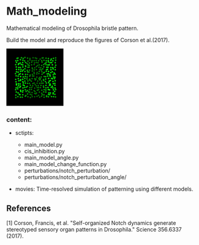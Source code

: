 # Math_modeling
Mathematical modeling of Drosophila bristle pattern.

Build the model and reproduce the figures of Corson et al.(2017). 

<img src="https://github.com/xuanyuanqiao/Math_modeling/blob/main/vedios/cis-inhibition_modeling.gif" width="150" height="150">

### content:

- sctipts: 
    - main_model.py
    - cis_inhibition.py
    - main_model_angle.py
    - main_model_change_function.py
    - perturbations/notch_perturbation/ 
    - perturbations/notch_perturbation_angle/
    
- movies: 
Time-resolved simulation of patterning using different models. 

    

## References
<a id="1">[1]</a> 
Corson, Francis, et al. "Self-organized Notch dynamics generate stereotyped sensory organ patterns in Drosophila." Science 356.6337 (2017).
